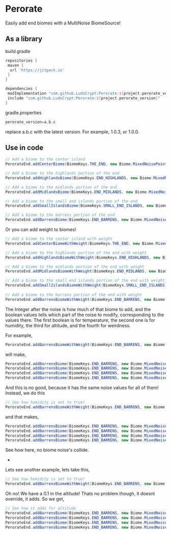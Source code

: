 # Perorate
 Easily add end biomes with a MultiNoise BiomeSource!

## As a library
build.gradle
```groovy
repositories {
 maven {
  url 'https://jitpack.io'
 }
}
```

```groovy
dependencies {
 modImplementation "com.github.LudoCrypt:Perorate:${project.perorate_version}"
 include "com.github.LudoCrypt:Perorate:${project.perorate_version}"
}
```

gradle.properties
```groovy
perorate_version=a.b.c
```
replace a.b.c with the latest version. For example, 1.0.3, or 1.0.0.

## Use in code

```java
// Add a biome to the center island
PerorateEnd.addCenterBiome(BiomeKeys.THE_END, new Biome.MixedNoisePoint(0.0F, 0.0F, 0.0F, 0.0F, 0.0F));

// Add a biome to the highlands portion of the end
PerorateEnd.addHighlandsBiome(BiomeKeys.END_HIGHLANDS, new Biome.MixedNoisePoint(0.0F, 0.0F, 0.0F, 0.0F, 0.0F));

// Add a biome to the midlands portion of the end
PerorateEnd.addMidlandsBiome(BiomeKeys.END_MIDLANDS, new Biome.MixedNoisePoint(0.0F, 0.0F, 0.0F, 0.0F, 0.0F));

// Add a biome to the small end islands portion of the end
PerorateEnd.addSmallIslandsBiome(BiomeKeys.SMALL_END_ISLANDS, new Biome.MixedNoisePoint(0.0F, 0.0F, 0.0F, 0.0F, 0.0F));

// Add a biome to the barrens portion of the end
PerorateEnd.addBarrensBiome(BiomeKeys.END_BARRENS, new Biome.MixedNoisePoint(0.0F, 0.0F, 0.0F, 0.0F, 0.0F));
```

Or you can add weight to biomes!

```java
// Add a biome to the center island with weight
PerorateEnd.addCenterBiomeWithWeight(BiomeKeys.THE_END, new Biome.MixedNoisePoint(0.0F, 0.0F, 0.0F, 0.0F, 0.0F), 10, false, false, false, false);

// Add a biome to the highlands portion of the end with weight
PerorateEnd.addHighlandsBiomeWithWeight(BiomeKeys.END_HIGHLANDS, new Biome.MixedNoisePoint(0.0F, 0.0F, 0.0F, 0.0F, 0.0F), 5, false, false, false, false);

// Add a biome to the midlands portion of the end with weight
PerorateEnd.addMidlandsBiomeWithWeight(BiomeKeys.END_MIDLANDS, new Biome.MixedNoisePoint(0.0F, 0.0F, 0.0F, 0.0F, 0.0F), 68, false, false, false, false);

// Add a biome to the small end islands portion of the end with weight
PerorateEnd.addSmallIslandsBiomeWithWeight(BiomeKeys.SMALL_END_ISLANDS, new Biome.MixedNoisePoint(0.0F, 0.0F, 0.0F, 0.0F, 0.0F), 25, false, false, false, false);
	
// Add a biome to the barrens portion of the end with weight
PerorateEnd.addBarrensBiomeWithWeight(BiomeKeys.END_BARRENS, new Biome.MixedNoisePoint(0.0F, 0.0F, 0.0F, 0.0F, 0.0F), 4, false, false, false, false);
```

The Integer after the noise is how much of that biome to add, and the boolean values tells which part of the noise to modify, corresponding to the values there.
The first boolean is for temperature, the second one is for humidity, the third for altitude, and the fourth for weirdness.

For example,

```java
PerorateEnd.addBarrensBiomeWithWeight(BiomeKeys.END_BARRENS, new Biome.MixedNoisePoint(0.0F, 0.0F, 0.0F, 0.0F, 0.0F), 4, false, false, false, false);
```

will make,

```java
PerorateEnd.addBarrensBiome(BiomeKeys.END_BARRENS, new Biome.MixedNoisePoint(0.0F, 0.0F, 0.0F, 0.0F, 0.0F));
PerorateEnd.addBarrensBiome(BiomeKeys.END_BARRENS, new Biome.MixedNoisePoint(0.0F, 0.0F, 0.0F, 0.0F, 0.0F));
PerorateEnd.addBarrensBiome(BiomeKeys.END_BARRENS, new Biome.MixedNoisePoint(0.0F, 0.0F, 0.0F, 0.0F, 0.0F));
PerorateEnd.addBarrensBiome(BiomeKeys.END_BARRENS, new Biome.MixedNoisePoint(0.0F, 0.0F, 0.0F, 0.0F, 0.0F));
```

And this is no good, because it has the same noise values for all of them! Instead, we do this

```java
// See how humidity is set to true!
PerorateEnd.addBarrensBiomeWithWeight(BiomeKeys.END_BARRENS, new Biome.MixedNoisePoint(0.0F, 0.0F, 0.0F, 0.0F, 0.0F), 4, false, true, false, false);
```

and that makes,

```java
PerorateEnd.addBarrensBiome(BiomeKeys.END_BARRENS, new Biome.MixedNoisePoint(0.0F, 0.0F, 0.0F, 0.0F, 0.0F));
PerorateEnd.addBarrensBiome(BiomeKeys.END_BARRENS, new Biome.MixedNoisePoint(0.0F, 0.25F, 0.0F, 0.0F, 0.0F));
PerorateEnd.addBarrensBiome(BiomeKeys.END_BARRENS, new Biome.MixedNoisePoint(0.0F, 0.5F, 0.0F, 0.0F, 0.0F));
PerorateEnd.addBarrensBiome(BiomeKeys.END_BARRENS, new Biome.MixedNoisePoint(0.0F, 0.75F, 0.0F, 0.0F, 0.0F));
```

See how here, no biome noise's collide.

-

Lets see another example, lets take this,

```java
// See how humidity is set to true!
PerorateEnd.addBarrensBiomeWithWeight(BiomeKeys.END_BARRENS, new Biome.MixedNoisePoint(0.0F, 0.0F, 0.1F, 0.0F, 0.0F), 4, false, true, true, false);
```

Oh no! We have a 0.1 in the altitude! Thats no problem though, it doesnt override, it adds. So we get,

```java
// See how it adds for altitude
PerorateEnd.addBarrensBiome(BiomeKeys.END_BARRENS, new Biome.MixedNoisePoint(0.0F, 0.0F, 0.1F, 0.0F, 0.0F));
PerorateEnd.addBarrensBiome(BiomeKeys.END_BARRENS, new Biome.MixedNoisePoint(0.0F, 0.25F, 0.35F, 0.0F, 0.0F));
PerorateEnd.addBarrensBiome(BiomeKeys.END_BARRENS, new Biome.MixedNoisePoint(0.0F, 0.5F, 0.6F, 0.0F, 0.0F));
PerorateEnd.addBarrensBiome(BiomeKeys.END_BARRENS, new Biome.MixedNoisePoint(0.0F, 0.75F, 0.85F, 0.0F, 0.0F));
```
